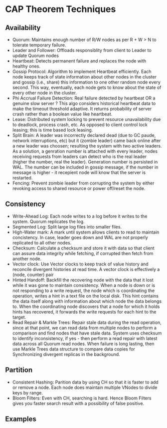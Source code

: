 # CAP Theorem Techniques
## Availability 
* Quorum: Maintains enough number of R/W nodes as per R + W > N to tolerate temporary failure. 
* Leader and Follower: Offloads responsiblity from client to Leader to update Quorum nodes
* Heartbeat: Detects permanent failure and replaces the node with healthy ones. 
* Gossip Protocol: Algorithm to implement Heartbeat efficiently. Each node keeps track of state information about other nodes in the cluster and gossip (i.e., share) this information to one other random node every second. This way, eventually, each node gets to know about the state of every other node in the cluster.
* Phi Accrual Failure Detection: Real failure detected by heartbeat OR a genuine slow server ? This algo considers historical heartbeat data to make the timeout threshold adaptive. It returns probability of server crash rather than a boolean value like heartbeat.
* Lease: Distributed system locking to prevent resource unavailability due to deadlock, process crash, etc. As opposed to client control lock leasing; this is time based lock leasing. 
* Split Brain: A leader was incorrectly declared dead (due to GC paude, network interruptions, etc) but it (zombie leader) came back online after a new leader was choosen; resulting the system with two active leaders. As a solution, a genration number is attached with every leader, nodes receiving requests from leaders can detect who is the real leader (higher the number, real the leader). Generation number is persisted in WAL. The number can be included in gossip message, if the number in message is higher - it recepient node will know that the server is restarted. 
* Fencing: Prevent zombie leader from corrupting the system by either revoking access to shared resource or power off/reset the node. 

## Consistency
* Write-Ahead Log: Each node writes to a log before it writes to the system. Quorum replicates the log. 
* Segmented Log: Split large log files into smaller files. 
* High-Water mark: A mark until system allows clients to read to maintain concistency. In case, leader goes down and WAL are not properly replicated to all other nodes. 
* Checksum: Calculate a checksum and store it with data so that client can assure data integrity while fetching, if corrupted then fetch from another node.
* Vector clock: Use Vector clocks to keep track of value history and reconcile divergent histories at read time. A vector clock is effectively a (node, counter) pair
* Hinted Handoff: Backfill the recovering node with the data that it lost while it was gone to maintain consistency. When a node is down or is not responding to a write request, the node which is coordinating the operation, writes a hint in a text file on the local disk. This hint contains the data itself along with information about which node the data belongs to. When the coordinating node discovers that a node for which it holds hints has recovered, it forwards the write requests for each hint to the target.
* Read Repair & Markle Trees: Repair stale data during the read operation, since at that point, we can read data from multiple nodes to perform a comparison and find nodes that have stale data. System uses checksum to identify inconsistency, if yes - then perform a read repair with latest data across all Quorum read nodes. When failure is long lasting, then use Markle Trees data structure to compare data copies for Synchronizing divergent replicas in the background. 

## Partition 
* Consistent Hashing: Parition data by using CH so that it is faster to add or remove a node. Each node does maintain multiple VNodes to divide keys by range. 
* Bloom Filters: Even with CH, searching is hard. Hence Bloom Filters gives you faster search result with a possibility of false positive. 

## Examples 

